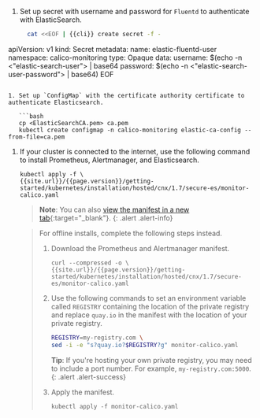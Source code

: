
1. Set up secret with username and password for `Fluentd` to authenticate with ElasticSearch.
   ```bash
     cat <<EOF | {{cli}} create secret -f -
apiVersion: v1
kind: Secret
metadata:
  name: elastic-fluentd-user
  namespace: calico-monitoring
type: Opaque
data:
  username: $(echo -n <"elastic-search-user"> | base64
  password: $(echo -n <"elastic-search-user-password"> | base64)
EOF
```

1. Set up `ConfigMap` with the certificate authority certificate to authenticate Elasticsearch.

   ```bash
   cp <ElasticSearchCA.pem> ca.pem
   kubectl create configmap -n calico-monitoring elastic-ca-config --from-file=ca.pem
   ```

1. If your cluster is connected to the internet, use the following command to install Prometheus,
   Alertmanager, and Elasticsearch.

   ```
   kubectl apply -f \
   {{site.url}}/{{page.version}}/getting-started/kubernetes/installation/hosted/cnx/1.7/secure-es/monitor-calico.yaml
   ```

   > **Note**: You can also
   > [view the manifest in a new tab]({{site.url}}/{{page.version}}/getting-started/kubernetes/installation/hosted/cnx/1.7/secure-es/monitor-calico.yaml){:target="_blank"}.
   {: .alert .alert-info}

   > For offline installs, complete the following steps instead.
   >
   > 1. Download the Prometheus and Alertmanager manifest.
   >
   >    ```
   >    curl --compressed -o \
   >    {{site.url}}/{{page.version}}/getting-started/kubernetes/installation/hosted/cnx/1.7/secure-es/monitor-calico.yaml
   >    ```
   >
   > 1. Use the following commands to set an environment variable called `REGISTRY` containing the
   >    location of the private registry and replace `quay.io` in the manifest with the location
   >    of your private registry.
   >
   >    ```bash
   >    REGISTRY=my-registry.com \
   >    sed -i -e "s?quay.io?$REGISTRY?g" monitor-calico.yaml
   >    ```
   >
   >    **Tip**: If you're hosting your own private registry, you may need to include
   >    a port number. For example, `my-registry.com:5000`.
   >    {: .alert .alert-success}
   >
   > 1. Apply the manifest.
   >
   >    ```
   >    kubectl apply -f monitor-calico.yaml
   >    ```
